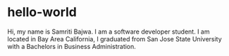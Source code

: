 # hello-world
Hi, my name is Samriti Bajwa. I am a software developer student. 
I am located in Bay Area California, I graduated from San Jose State University with a Bachelors in Business Administration. 
